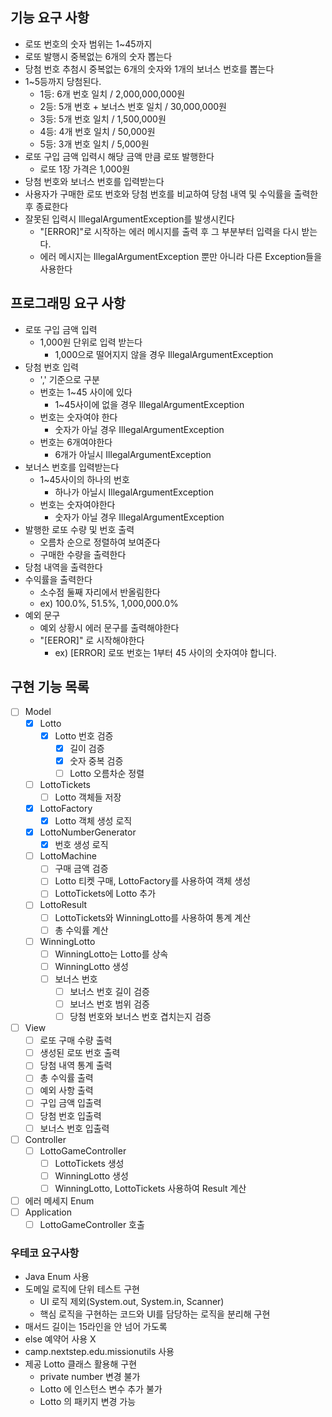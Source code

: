 ## 기능 요구 사항
- 로또 번호의 숫자 범위는 1~45까지
- 로또 발행시 중복없는 6개의 숫자 뽑는다
- 당첨 번호 추첨시 중복없는 6개의 숫자와 1개의 보너스 번호를 뽑는다
- 1~5등까지 당첨된다.
    - 1등: 6개 번호 일치 / 2,000,000,000원
    - 2등: 5개 번호 + 보너스 번호 일치 / 30,000,000원
    - 3등: 5개 번호 일치 / 1,500,000원
    - 4등: 4개 번호 일치 / 50,000원
    - 5등: 3개 번호 일치 / 5,000원
- 로또 구입 금액 입력시 해당 금액 만큼 로또 발행한다
    - 로또 1장 가격은 1,000원
- 당첨 번호와 보너스 번호를 입력받는다
- 사용자가 구매한 로또 번호와 당첨 번호를 비교하여 당첨 내역 및 수익률을 출력한 후 종료한다
- 잘못된 입력시 IllegalArgumentException를 발생시킨다
    - "[ERROR]"로 시작하는 에러 메시지를 출력 후 그 부분부터 입력을 다시 받는다.
    - 에러 메시지는 IllegalArgumentException 뿐만 아니라 다른 Exception들을 사용한다

## 프로그래밍 요구 사항
- 로또 구입 금액 입력
    - 1,000원 단위로 입력 받는다
        - 1,000으로 떨어지지 않을 경우 IllegalArgumentException
- 당첨 번호 입력
    - ',' 기준으로 구분
    - 번호는 1~45 사이에 있다
        - 1~45사이에 없을 경우 IllegalArgumentException
    - 번호는 숫자여야 한다
        - 숫자가 아닐 경우 IllegalArgumentException
    - 번호는 6개여야한다
        - 6개가 아닐시 IllegalArgumentException
- 보너스 번호를 입력받는다
    - 1~45사이의 하나의 번호
        - 하나가 아닐시 IllegalArgumentException
    - 번호는 숫자여야한다
        - 숫자가 아닐 경우 IllegalArgumentException
- 발행한 로또 수량 및 번호 출력
    - 오름차 순으로 정렬하여 보여준다
    - 구매한 수량을 출력한다
- 당첨 내역을 출력한다
- 수익률을 출력한다
    - 소수점 둘째 자리에서 반올림한다
    - ex) 100.0%, 51.5%, 1,000,000.0%
- 예외 문구
    - 예외 상황시 에러 문구를 출력해야한다
    - "[EEROR]" 로 시작해야한다
        - ex) [ERROR] 로또 번호는 1부터 45 사이의 숫자여야 합니다.

## 구현 기능 목록

- [ ] Model
  - [X] Lotto
      - [X] Lotto 번호 검증
          - [X] 길이 검증
          - [X] 숫자 중복 검증
          - [ ] Lotto 오름차순 정렬
  - [ ] LottoTickets
      - [ ] Lotto 객체들 저장
  - [X] LottoFactory
      - [X] Lotto 객체 생성 로직
  - [X] LottoNumberGenerator
      - [X] 번호 생성 로직
  - [ ] LottoMachine
      - [ ] 구매 금액 검증
      - [ ] Lotto 티켓 구매, LottoFactory를 사용하여 객체 생성
      - [ ] LottoTickets에 Lotto 추가
  - [ ] LottoResult
      - [ ] LottoTickets와 WinningLotto를 사용하여 통계 계산
      - [ ] 총 수익률 계산
  - [ ] WinningLotto
      - [ ] WinningLotto는 Lotto를 상속
      - [ ] WinningLotto 생성
      - [ ] 보너스 번호
          - [ ] 보너스 번호 길이 검증
          - [ ] 보너스 번호 범위 검증
          - [ ] 당첨 번호와 보너스 번호 겹치는지 검증
- [ ] View
    - [ ] 로또 구매 수량 출력
    - [ ] 생성된 로또 번호 출력
    - [ ] 당첨 내역 통계 출력
    - [ ] 총 수익률 출력
    - [ ] 예외 사항 출력
    - [ ] 구입 금액 입출력
    - [ ] 당첨 번호 입출력
    - [ ] 보너스 번호 입출력
- [ ] Controller
    -[ ] LottoGameController
        - [ ] LottoTickets 생성
        - [ ] WinningLotto 생성
        - [ ] WinningLotto, LottoTickets 사용하여 Result 계산
- [ ] 에러 메세지 Enum
- [ ] Application
    - [ ] LottoGameController 호출

### 우테코 요구사항
- Java Enum 사용
- 도메일 로직에 단위 테스트 구현
    - UI 로직 제외(System.out, System.in, Scanner)
    - 핵심 로직을 구현하는 코드와 UI를 담당하는 로직을 분리해 구현
- 매서드 길이는 15라인을 안 넘어 가도록
- else 예약어 사용 X
- camp.nextstep.edu.missionutils 사용
- 제공 Lotto 클래스 활용해 구현
    - private number 변경 불가
    - Lotto 에 인스턴스 변수 추가 불가
    - Lotto 의 패키지 변경 가능